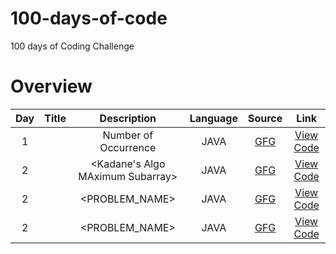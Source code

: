 # 100-days-of-code
100 days of Coding Challenge

# Overview

|Day|Title|Description|Language|Source|Link|
|:-:|:-:|:-:|:-:|:-:|:-:|
|1|| Number of Occurrence |JAVA|<a href="https://www.geeksforgeeks.org/problems/number-of-occurrence2259/1?page=1&company=Zoho&sortBy=submissions">GFG</a>|<a href="https://github.com/jananimurugesh21/code_practice/commit/c90ae9fb10bd51274e6d18cabb052628c0ad54d1">View Code</a>|
|2|| <Kadane's Algo MAximum Subarray> |JAVA|<a href="<PROBLEM LINK GEEKS FOR GEEKS >">GFG</a>|<a href="<GITHUB CODE LINK>">View Code</a>|
|2|| <PROBLEM_NAME> |JAVA|<a href="<PROBLEM LINK GEEKS FOR GEEKS >">GFG</a>|<a href="<GITHUB CODE LINK>">View Code</a>|
|2|| <PROBLEM_NAME> |JAVA|<a href="<PROBLEM LINK GEEKS FOR GEEKS >">GFG</a>|<a href="<GITHUB CODE LINK>">View Code</a>|
